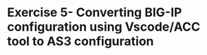 Exercise 5- Converting BIG-IP configuration using Vscode/ACC tool to AS3 configuration
======================================================================================


